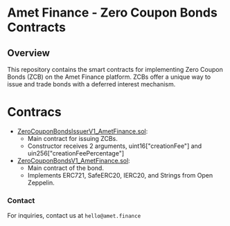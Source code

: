 # Amet Finance - Zero Coupon Bonds Contracts

## Overview

This repository contains the smart contracts for implementing Zero Coupon Bonds (ZCB) on the Amet Finance platform. ZCBs
offer a unique way to issue and trade bonds with a deferred interest mechanism.

# Contracs

- [ZeroCouponBondsIssuerV1_AmetFinance.sol](ZeroCouponBondsIssuerV1_AmetFinance.sol):
    - Main contract for issuing ZCBs.
    - Constructor receives 2 arguments, uint16["creationFee"] and uin256["creationFeePercentage"] 
- [ZeroCouponBondsV1_AmetFinance.sol](ZeroCouponBondsV1_AmetFinance.sol):
    - Main contract of the bond.
    - Implements ERC721, SafeERC20, IERC20, and Strings from Open Zeppelin.

### Contact

For inquiries, contact us at `hello@amet.finance`

